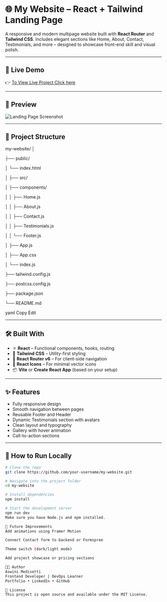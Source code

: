 # 🌐 My Website – React + Tailwind Landing Page

A responsive and modern multipage website built with **React Router** and **Tailwind CSS**. Includes elegant sections like Home, About, Contact, Testimonials, and more – designed to showcase front-end skill and visual polish.

---

## 🚀 Live Demo

👉 [ To View Live Project Click here](https://mywebsite-react-typescript-tailwindcs.netlify.app/)  


---

## 📸 Preview

![Landing Page Screenshot](src/assets/Screenshot%202025-07-08%20at%201.25.50 AM.png)

---

## 📁 Project Structure

my-website/
│

├── public/

│ └── index.html

│
├── src/

│ ├── components/

│ │ ├── Home.js

│ │ ├── About.js

│ │ ├── Contact.js

│ │ ├── Testimonials.js

│ │ └── Footer.js

│ ├── App.js

│ ├── App.css

│ └── index.js

├── tailwind.config.js

├── postcss.config.js

├── package.json

└── README.md


yaml
Copy
Edit

---

## 🛠️ Built With

- ⚛️ **React** – Functional components, hooks, routing
- 🎨 **Tailwind CSS** – Utility-first styling
- 🧭 **React Router v6** – For client-side navigation
- 💅 **React Icons** – For minimal vector icons
- 📦 **Vite** or **Create React App** (based on your setup)

---

## ✨ Features

- Fully responsive design
- Smooth navigation between pages
- Reusable Footer and Header
- Dynamic Testimonials section with avatars
- Clean layout and typography
- Gallery with hover animation
- Call-to-action sections

---

## 🧪 How to Run Locally

```bash
# Clone the repo
git clone https://github.com/your-username/my-website.git

# Navigate into the project folder
cd my-website

# Install dependencies
npm install

# Start the development server
npm run dev
Make sure you have Node.js and npm installed.

🧼 Future Improvements
Add animations using Framer Motion

Connect Contact form to backend or Formspree

Theme switch (dark/light mode)

Add project showcase or pricing sections

🧑‍💻 Author
Aswini Medisetti
Frontend Developer | DevOps Learner
Portfolio • LinkedIn • GitHub

📜 License
This project is open source and available under the MIT License.

